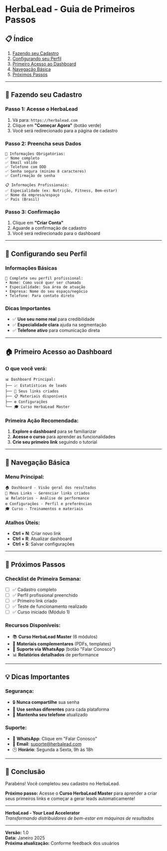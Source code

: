 # HerbaLead - Guia de Primeiros Passos

## 📋 **Índice**
1. [Fazendo seu Cadastro](#fazendo-seu-cadastro)
2. [Configurando seu Perfil](#configurando-seu-perfil)
3. [Primeiro Acesso ao Dashboard](#primeiro-acesso-ao-dashboard)
4. [Navegação Básica](#navegação-básica)
5. [Próximos Passos](#próximos-passos)

---

## 🎯 **Fazendo seu Cadastro**

### **Passo 1: Acesse o HerbaLead**
1. Vá para: `https://herbalead.com`
2. Clique em **"Começar Agora"** (botão verde)
3. Você será redirecionado para a página de cadastro

### **Passo 2: Preencha seus Dados**
```
📝 Informações Obrigatórias:
✅ Nome completo
✅ Email válido
✅ Telefone com DDD
✅ Senha segura (mínimo 8 caracteres)
✅ Confirmação de senha

📋 Informações Profissionais:
✅ Especialidade (ex: Nutrição, Fitness, Bem-estar)
✅ Nome da empresa/espaço
✅ País (Brasil)
```

### **Passo 3: Confirmação**
1. Clique em **"Criar Conta"**
2. Aguarde a confirmação de cadastro
3. Você será redirecionado para o dashboard

---

## 👤 **Configurando seu Perfil**

### **Informações Básicas**
```
🎯 Complete seu perfil profissional:
• Nome: Como você quer ser chamado
• Especialidade: Sua área de atuação
• Empresa: Nome do seu espaço/negócio
• Telefone: Para contato direto
```

### **Dicas Importantes**
- ✅ **Use seu nome real** para credibilidade
- ✅ **Especialidade clara** ajuda na segmentação
- ✅ **Telefone ativo** para comunicação direta

---

## 🏠 **Primeiro Acesso ao Dashboard**

### **O que você verá:**
```
📊 Dashboard Principal:
├── 📈 Estatísticas de leads
├── 🔗 Seus links criados
├── 📋 Materiais disponíveis
├── ⚙️ Configurações
└── 🎓 Curso HerbaLead Master
```

### **Primeira Ação Recomendada:**
1. **Explore o dashboard** para se familiarizar
2. **Acesse o curso** para aprender as funcionalidades
3. **Crie seu primeiro link** seguindo o tutorial

---

## 🧭 **Navegação Básica**

### **Menu Principal:**
```
🏠 Dashboard - Visão geral dos resultados
🔗 Meus Links - Gerenciar links criados
📊 Relatórios - Análise de performance
⚙️ Configurações - Perfil e preferências
🎓 Curso - Treinamentos e materiais
```

### **Atalhos Úteis:**
- **Ctrl + N**: Criar novo link
- **Ctrl + R**: Atualizar dashboard
- **Ctrl + S**: Salvar configurações

---

## 🚀 **Próximos Passos**

### **Checklist de Primeira Semana:**
- [ ] ✅ Cadastro completo
- [ ] ✅ Perfil profissional preenchido
- [ ] ✅ Primeiro link criado
- [ ] ✅ Teste de funcionamento realizado
- [ ] ✅ Curso iniciado (Módulo 1)

### **Recursos Disponíveis:**
- 📚 **Curso HerbaLead Master** (6 módulos)
- 📄 **Materiais complementares** (PDFs, templates)
- 💬 **Suporte via WhatsApp** (botão "Falar Conosco")
- 📊 **Relatórios detalhados** de performance

---

## 💡 **Dicas Importantes**

### **Segurança:**
- 🔒 **Nunca compartilhe** sua senha
- 🔄 **Use senhas diferentes** para cada plataforma
- 📱 **Mantenha seu telefone** atualizado

### **Suporte:**
- 💬 **WhatsApp**: Clique em "Falar Conosco"
- 📧 **Email**: suporte@herbalead.com
- 🕒 **Horário**: Segunda a Sexta, 9h às 18h

---

## 🎯 **Conclusão**

Parabéns! Você completou seu cadastro no HerbaLead. 

**Próximo passo:** Acesse o **Curso HerbaLead Master** para aprender a criar seus primeiros links e começar a gerar leads automaticamente!

---

**HerbaLead - Your Lead Accelerator**  
*Transformando distribuidores de bem-estar em máquinas de resultados*

---

**Versão:** 1.0  
**Data:** Janeiro 2025  
**Próxima atualização:** Conforme feedback dos usuários










